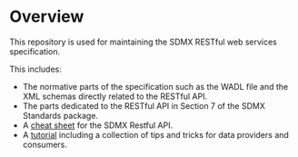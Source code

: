 Overview
=========
This repository is used for maintaining the SDMX RESTful web services specification.

This includes:
* The normative parts of the specification such as the WADL file and the XML schemas directly related to the RESTful API.
* The parts dedicated to the RESTful API in Section 7 of the SDMX Standards package.
* A [cheat sheet](v2_1/ws/rest/docs/rest_cheat_sheet.pdf) for the SDMX Restful API.
* A [tutorial](https://github.com/sdmx-twg/sdmx-rest/wiki) including a collection of tips and tricks for data providers and consumers.

